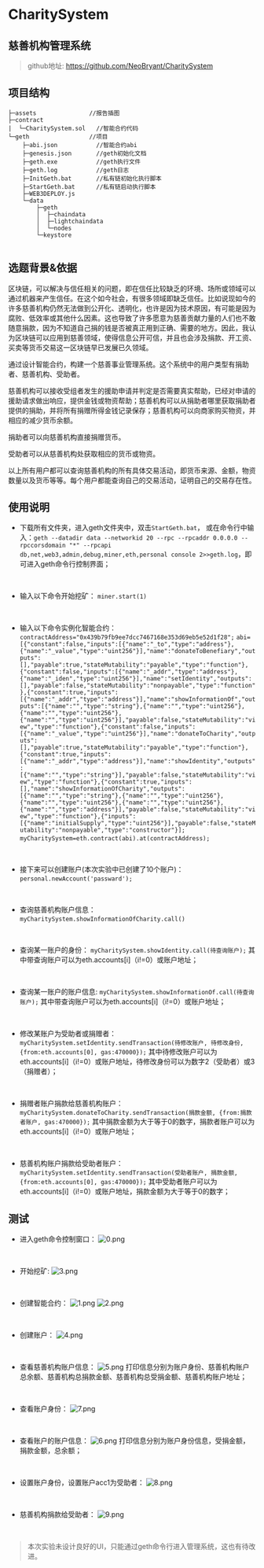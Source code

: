 # CharitySystem
## 慈善机构管理系统


> github地址: https://github.com/NeoBryant/CharitySystem


## 项目结构
```
├─assets               //报告插图
├─contract            
|  └─CharitySystem.sol   //智能合约代码
└─geth                 //项目
    ├─abi.json           //智能合约abi
    ├─genesis.json       //geth初始化文档
    ├─geth.exe           //geth执行文件
    ├─geth.log           //geth日志
    ├─InitGeth.bat       //私有链初始化执行脚本
    ├─StartGeth.bat      //私有链启动执行脚本
    ├─WEB3DEPLOY.js
    └─data
        ├─geth
        │  ├─chaindata
        │  ├─lightchaindata
        │  └─nodes
        └─keystore
    
```

## 选题背景&依据
区块链，可以解决与信任相关的问题，即在信任比较缺乏的环境、场所或领域可以通过机器来产生信任。在这个如今社会，有很多领域即缺乏信任。比如说现如今的许多慈善机构仍然无法做到公开化、透明化，也许是因为技术原因，有可能是因为腐败、低效率或其他什么因素。这也导致了许多愿意为慈善贡献力量的人们也不敢随意捐款，因为不知道自己捐的钱是否被真正用到正确、需要的地方。因此，我认为区块链可以应用到慈善领域，使得信息公开可信，并且也会涉及捐款、开工资、买卖等货币交易这一区块链早已发展已久领域。

通过设计智能合约，构建一个慈善事业管理系统。这个系统中的用户类型有捐助者、慈善机构、受助者。

慈善机构可以接收受组者发生的援助申请并判定是否需要真实帮助，已经对申请的援助请求做出响应，提供金钱或物资帮助；慈善机构可以从捐助者哪里获取捐助者提供的捐助，并将所有捐赠所得金钱记录保存；慈善机构可以向商家购买物资，并相应的减少货币余额。

捐助者可以向慈善机构直接捐赠货币。

受助者可以从慈善机构处获取相应的货币或物资。

以上所有用户都可以查询慈善机构的所有具体交易活动，即货币来源、金额，物资数量以及货币等等。每个用户都能查询自己的交易活动，证明自己的交易存在性。

## 使用说明
- 下载所有文件夹，进入geth文件夹中，双击`StartGeth.bat`，
或在命令行中输入：`geth --datadir data --networkid 20 --rpc --rpcaddr 0.0.0.0 --rpccorsdomain "*" --rpcapi db,net,web3,admin,debug,miner,eth,personal console 2>>geth.log`，即可进入geth命令行控制界面；


<br>

- 输入以下命令开始挖矿：
`miner.start(1)`

<br>

- 输入以下命令实例化智能合约：
`contractAddress="0x439b79fb9ee7dcc7467168e353d69eb5e52d1f28";`
`abi=[{"constant":false,"inputs":[{"name":"_to","type":"address"},{"name":"_value","type":"uint256"}],"name":"donateToBenefiary","outputs":[],"payable":true,"stateMutability":"payable","type":"function"},{"constant":false,"inputs":[{"name":"_addr","type":"address"},{"name":"_iden","type":"uint256"}],"name":"setIdentity","outputs":[],"payable":false,"stateMutability":"nonpayable","type":"function"},{"constant":true,"inputs":[{"name":"_addr","type":"address"}],"name":"showInformationOf","outputs":[{"name":"","type":"string"},{"name":"","type":"uint256"},{"name":"","type":"uint256"},{"name":"","type":"uint256"}],"payable":false,"stateMutability":"view","type":"function"},{"constant":false,"inputs":[{"name":"_value","type":"uint256"}],"name":"donateToCharity","outputs":[],"payable":true,"stateMutability":"payable","type":"function"},{"constant":true,"inputs":[{"name":"_addr","type":"address"}],"name":"showIdentity","outputs":[{"name":"","type":"string"}],"payable":false,"stateMutability":"view","type":"function"},{"constant":true,"inputs":[],"name":"showInformationOfCharity","outputs":[{"name":"","type":"string"},{"name":"","type":"uint256"},{"name":"","type":"uint256"},{"name":"","type":"uint256"},{"name":"","type":"address"}],"payable":false,"stateMutability":"view","type":"function"},{"inputs":[{"name":"initialSupply","type":"uint256"}],"payable":false,"stateMutability":"nonpayable","type":"constructor"}];`
`myCharitySystem=eth.contract(abi).at(contractAddress);`

<br>

-  接下来可以创建账户(本次实验中已创建了10个账户)：
`personal.newAccount('passward');`

<br>

- 查询慈善机构账户信息：
`myCharitySystem.showInformationOfCharity.call()`

<br>

- 查询某一账户的身份：
`myCharitySystem.showIdentity.call(待查询账户);`
其中带查询账户可以为eth.accounts[i]（i!=0）或账户地址；

<br>

- 查询某一账户的账户信息:
``myCharitySystem.showInformationOf.call(待查询账户);``
其中带查询账户可以为eth.accounts[i]（i!=0）或账户地址；

<br>

- 修改某账户为受助者或捐赠者：
`myCharitySystem.setIdentity.sendTransaction(待修改账户, 待修改身份, {from:eth.accounts[0], gas:470000});`
其中待修改账户可以为eth.accounts[i]（i!=0）或账户地址，待修改身份可以为数字2（受助者）或3（捐赠者）；

<br>

- 捐赠者账户捐款给慈善机构账户：
`myCharitySystem.donateToCharity.sendTransaction(捐款金额, {from:捐款者账户, gas:470000});`
其中捐款金额为大于等于0的数字，捐款者账户可以为eth.accounts[i]（i!=0）或账户地址；

<br>

- 慈善机构账户捐款给受助者账户：
`myCharitySystem.setIdentity.sendTransaction(受助者账户, 捐款金额, {from:eth.accounts[0], gas:470000});`
其中受助者账户可以为eth.accounts[i]（i!=0）或账户地址，捐款金额为大于等于0的数字；


## 测试
- 进入geth命令控制窗口：
![0.png](assets/0.png)

<br>

- 开始挖矿:
![3.png](assets/3.png)

<br>

- 创建智能合约：
![1.png](assets/1.png)
![2.png](assets/2.png)

<br>

- 创建账户：
![4.png](assets/4.png)

<br>

- 查看慈善机构账户信息：
![5.png](assets/5.png)
打印信息分别为账户身份、慈善机构账户总余额、慈善机构总捐款金额、慈善机构总受捐金额、慈善机构账户地址；

<br>

- 查看账户身份：
![7.png](assets/7.png)

<br>

- 查看账户的账户信息：
![6.png](assets/6.png)
打印信息分别为账户身份信息，受捐金额，捐款金额，总余额；

<br>

- 设置账户身份，设置账户acc1为受助者：
![8.png](assets/8.png)

<br>

- 慈善机构捐款给受助者：
![9.png](assets/9.png)

<br>



> 本次实验未设计良好的UI，只能通过geth命令行进入管理系统，这也有待改进。
